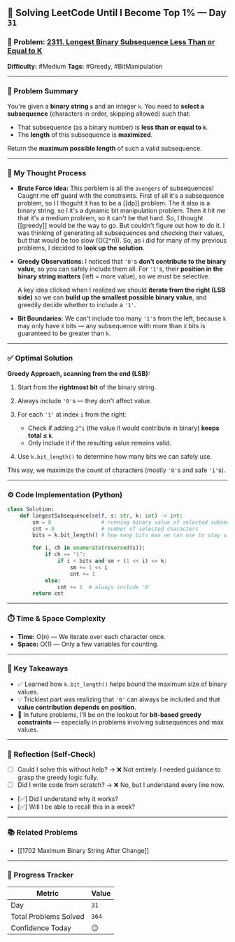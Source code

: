 ## 🧠 Solving LeetCode Until I Become Top 1% — Day `31`

### 🔹 Problem: [2311. Longest Binary Subsequence Less Than or Equal to K](https://leetcode.com/problems/longest-binary-subsequence-less-than-or-equal-to-k/description/?envType=daily-question&envId=2025-06-26)

**Difficulty:** #Medium
**Tags:** #Greedy, #BitManipulation

---

### 📝 Problem Summary

You're given a **binary string `s`** and an integer `k`.
You need to **select a subsequence** (characters in order, skipping allowed) such that:

- That subsequence (as a binary number) is **less than or equal to `k`**.
- The **length** of this subsequence is **maximized**.

Return the **maximum possible length** of such a valid subsequence.

---

### 🧠 My Thought Process

- **Brute Force Idea:**
  This porblem is all the `avengers` of subsequences! Caught me off guard with the constraints. First of all it's a subsequence problem, so I I thoguht it has to be a [[dp]] problem. The it also is a binary string, so I it's a dynamic bit manipulation problem. Then it hit me that it's a medium problem, so it can't be that hard. So, I thought [[greedy]] would be the way to go. But couldn't figure out how to do it. I was thinking of generating all subsequences and checking their values, but that would be too slow (O(2^n)). So, as i did for many of my previous problems, I decided to **look up the solution**.

- **Greedy Observations:**
  I noticed that `'0'`s **don’t contribute to the binary value**, so you can safely include them all.
  For `'1'`s, their **position in the binary string matters** (left = more value), so we must be selective.

  A key idea clicked when I realized we should **iterate from the right (LSB side)** so we can **build up the smallest possible binary value**, and greedily decide whether to include a `'1'`.

- **Bit Boundaries:**
  We can't include too many `'1'`s from the left, because `k` may only have `X` bits — any subsequence with more than `X` bits is guaranteed to be greater than `k`.

---

### ✅ Optimal Solution

**Greedy Approach, scanning from the end (LSB):**

1. Start from the **rightmost bit** of the binary string.
2. Always include `'0'`s — they don't affect value.
3. For each `'1'` at index `i` from the right:

   - Check if adding `2^i` (the value it would contribute in binary) **keeps total ≤ `k`**.
   - Only include it if the resulting value remains valid.

4. Use `k.bit_length()` to determine how many bits we can safely use.

This way, we maximize the count of characters (mostly `'0'`s and safe `'1'`s).

---

### ⚙️ Code Implementation (Python)

```python
class Solution:
    def longestSubsequence(self, s: str, k: int) -> int:
        sm = 0                # running binary value of selected subsequence
        cnt = 0               # number of selected characters
        bits = k.bit_length() # how many bits max we can use to stay ≤ k

        for i, ch in enumerate(reversed(s)):
            if ch == "1":
                if i < bits and sm + (1 << i) <= k:
                    sm += 1 << i
                    cnt += 1
            else:
                cnt += 1  # always include '0'
        return cnt
```

---

### ⏱️ Time & Space Complexity

- **Time:** O(n) — We iterate over each character once.
- **Space:** O(1) — Only a few variables for counting.

---

### 🧩 Key Takeaways

- ✅ Learned how `k.bit_length()` helps bound the maximum size of binary values.
- 💡 Trickiest part was realizing that `'0'` can always be included and that **value contribution depends on position**.
- 💭 In future problems, I’ll be on the lookout for **bit-based greedy constraints** — especially in problems involving subsequences and max values.

---

### 🔁 Reflection (Self-Check)

- [ ] Could I solve this without help? → ❌ Not entirely. I needed guidance to grasp the greedy logic fully.
- [ ] Did I write code from scratch? → ❌ No, but I understand every line now.
- [✅] Did I understand why it works?
- [✅] Will I be able to recall this in a week?

---

### 📚 Related Problems

- [[1702 Maximum Binary String After Change]]

---

### 🚀 Progress Tracker

| Metric                | Value |
| --------------------- | ----- |
| Day                   | `31`  |
| Total Problems Solved | `364` |
| Confidence Today      | 😐    |
